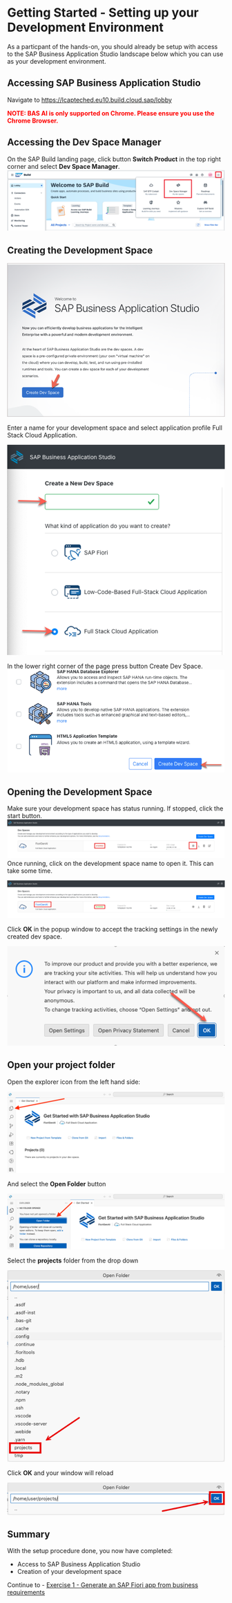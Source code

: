 # Getting Started - Setting up your Development Environment

As a particpant of the hands-on, you should already be setup with access to the SAP Business Application Studio landscape below which you can use as your development environment.

## Accessing SAP Business Application Studio

Navigate to https://lcapteched.eu10.build.cloud.sap/lobby

<span style="color:red">**NOTE: BAS AI is only supported on Chrome. Please ensure you use the Chrome Browser.** </span>

## Accessing the Dev Space Manager

On the SAP Build landing page, click button **Switch Product** in the top right corner and select **Dev Space Manager**.<br>
![Access Dev Space Manager](ex0img0.png)

## Creating the Development Space

![Create Dev Space](ex0img1.png)

Enter a name for your development space and select application profile Full Stack Cloud Application.

![image](ex0img2.png)

In the lower right corner of the page press button Create Dev Space. <br>
![image](ex0img3.png)

## Opening the Development Space

Make sure your development space has status running. If stopped, click the start button. <br>
![Restart Dev Space](ex0img4a.png)
Once running, click on the development space name to open it. This can take some time.<br>

![Enter Dev Space](ex0img4.png)

Click **OK** in the popup window to accept the tracking settings in the newly created dev space.

![image](ex0img5.png)

## Open your project folder

Open the explorer icon from the left hand side:

![image](ex0img6.png)

And select the **Open Folder** button

![image](ex0img7.png)

Select the **projects** folder from the drop down

![image](ex0img8.png)

Click **OK** and your window will reload

![image](ex0img9.png)

## Summary

With the setup procedure done, you now have completed:

- Access to SAP Business Application Studio
- Creation of your development space

Continue to - [Exercise 1 - Generate an SAP Fiori app from business requirements](../ex1/README.md)
